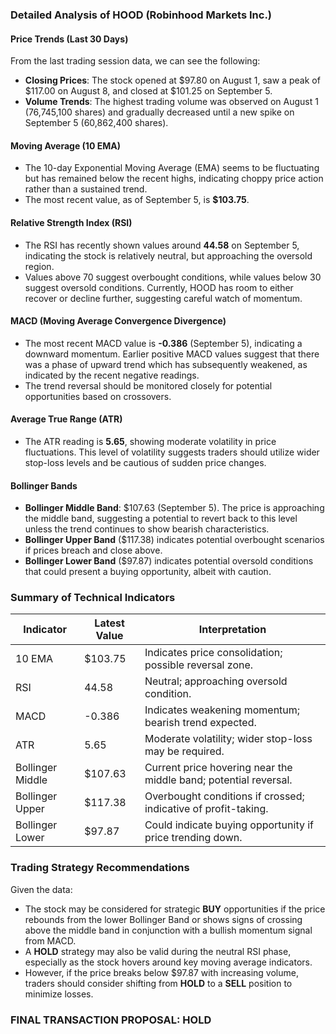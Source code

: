 ### Detailed Analysis of HOOD (Robinhood Markets Inc.)

#### Price Trends (Last 30 Days)
From the last trading session data, we can see the following:
- **Closing Prices**: The stock opened at $97.80 on August 1, saw a peak of $117.00 on August 8, and closed at $101.25 on September 5.
- **Volume Trends**: The highest trading volume was observed on August 1 (76,745,100 shares) and gradually decreased until a new spike on September 5 (60,862,400 shares).

#### Moving Average (10 EMA)
- The 10-day Exponential Moving Average (EMA) seems to be fluctuating but has remained below the recent highs, indicating choppy price action rather than a sustained trend.
- The most recent value, as of September 5, is **$103.75**.
  
#### Relative Strength Index (RSI)
- The RSI has recently shown values around **44.58** on September 5, indicating the stock is relatively neutral, but approaching the oversold region.
- Values above 70 suggest overbought conditions, while values below 30 suggest oversold conditions. Currently, HOOD has room to either recover or decline further, suggesting careful watch of momentum.

#### MACD (Moving Average Convergence Divergence)
- The most recent MACD value is **-0.386** (September 5), indicating a downward momentum. Earlier positive MACD values suggest that there was a phase of upward trend which has subsequently weakened, as indicated by the recent negative readings.
- The trend reversal should be monitored closely for potential opportunities based on crossovers.

#### Average True Range (ATR)
- The ATR reading is **5.65**, showing moderate volatility in price fluctuations. This level of volatility suggests traders should utilize wider stop-loss levels and be cautious of sudden price changes.

#### Bollinger Bands
- **Bollinger Middle Band**: $107.63 (September 5). The price is approaching the middle band, suggesting a potential to revert back to this level unless the trend continues to show bearish characteristics.
- **Bollinger Upper Band** ($117.38) indicates potential overbought scenarios if prices breach and close above.
- **Bollinger Lower Band** ($97.87) indicates potential oversold conditions that could present a buying opportunity, albeit with caution.

### Summary of Technical Indicators
| Indicator          | Latest Value | Interpretation                                                    |
|--------------------|--------------|-----------------------------------------------------------------|
| 10 EMA             | $103.75     | Indicates price consolidation; possible reversal zone.          |
| RSI                | 44.58       | Neutral; approaching oversold condition.                         |
| MACD               | -0.386      | Indicates weakening momentum; bearish trend expected.            |
| ATR                | 5.65        | Moderate volatility; wider stop-loss may be required.           |
| Bollinger Middle    | $107.63     | Current price hovering near the middle band; potential reversal.|
| Bollinger Upper    | $117.38     | Overbought conditions if crossed; indicative of profit-taking.  |
| Bollinger Lower    | $97.87      | Could indicate buying opportunity if price trending down.       |

### Trading Strategy Recommendations
Given the data:
- The stock may be considered for strategic **BUY** opportunities if the price rebounds from the lower Bollinger Band or shows signs of crossing above the middle band in conjunction with a bullish momentum signal from MACD.
- A **HOLD** strategy may also be valid during the neutral RSI phase, especially as the stock hovers around key moving average indicators.
- However, if the price breaks below $97.87 with increasing volume, traders should consider shifting from **HOLD** to a **SELL** position to minimize losses.

### FINAL TRANSACTION PROPOSAL: **HOLD**